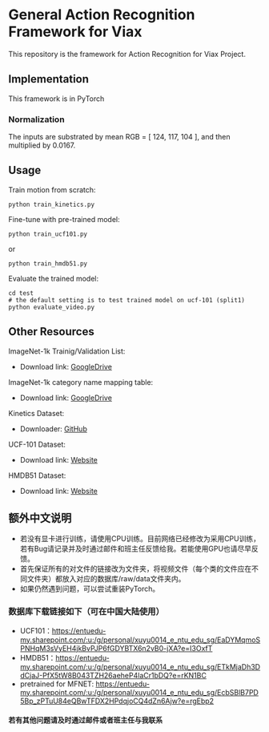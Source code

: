# General Action Recognition Framework for Viax

This repository is the framework for Action Recognition for Viax Project.

## Implementation

This framework is in PyTorch

### Normalization
The inputs are substrated by mean RGB = [ 124, 117, 104 ], and then multiplied by 0.0167.


## Usage

Train motion from scratch:
```
python train_kinetics.py
```

Fine-tune with pre-trained model:
```
python train_ucf101.py
```
or 
```
python train_hmdb51.py
```

Evaluate the trained model:
```
cd test
# the default setting is to test trained model on ucf-101 (split1)
python evaluate_video.py
```


## Other Resources

ImageNet-1k Trainig/Validation List:
- Download link: [GoogleDrive](https://goo.gl/Ne42bM)

ImageNet-1k category name mapping table:
- Download link: [GoogleDrive](https://goo.gl/YTAED5)

Kinetics Dataset:
- Downloader: [GitHub](https://github.com/activitynet/ActivityNet/tree/master/Crawler/Kinetics)

UCF-101 Dataset:
- Download link: [Website](http://crcv.ucf.edu/data/UCF101.php)

HMDB51 Dataset:
- Download link: [Website](http://serre-lab.clps.brown.edu/resource/hmdb-a-large-human-motion-database)

## 额外中文说明

- 若没有显卡进行训练，请使用CPU训练。目前网络已经修改为采用CPU训练，若有Bug请记录并及时通过邮件和班主任反馈给我。若能使用GPU也请尽早反馈。
- 首先保证所有的对文件的链接改为文件夹，将视频文件（每个类的文件应在不同文件夹）都放入对应的数据库/raw/data文件夹内。
- 如果仍然遇到问题，可以尝试重装PyTorch。

### 数据库下载链接如下（可在中国大陆使用）
- UCF101：https://entuedu-my.sharepoint.com/:u:/g/personal/xuyu0014_e_ntu_edu_sg/EaDYMqmoSPNHqM3sVyEH4jkBvPJP6fGDYBTX6n2vB0-jXA?e=I3OxfT
- HMDB51：https://entuedu-my.sharepoint.com/:u:/g/personal/xuyu0014_e_ntu_edu_sg/ETkMjaDh3DdCjaJ-PfX5tW8B043TZH26aeheP4laCr1bDQ?e=rKN1BC
- pretrained for MFNET: https://entuedu-my.sharepoint.com/:u:/g/personal/xuyu0014_e_ntu_edu_sg/EcbSBlB7PD5Bp_zPTuU84eQBwTFDX2HPdqjoCQ4dZn6Ajw?e=rgEbp2

#### 若有其他问题请及时通过邮件或者班主任与我联系
